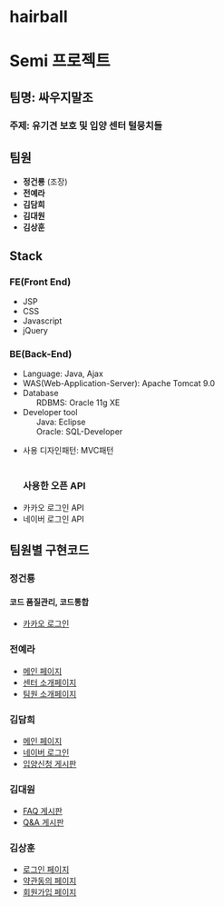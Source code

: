 # hairball
# Semi 프로젝트
## 팀명: 싸우지말조
### 주제: 유기견 보호 및 입양 센터 털뭉치들

  ## 팀원
<ul>
  <li><b>정건룡</b> (조장)</li>
  <li><b>전예라</b></li>
  <li><b>김담희</b></li>
  <li><b>김대원</b></li>
  <li><b>김상훈</b></li>
</ul>

## Stack

### FE(Front End)
<ul>
  <li>JSP</li>
  <li>CSS</li>
  <li>Javascript</li>
  <li>jQuery</li>
</ul>

### BE(Back-End)

<ul>
  <li>Language: Java, Ajax</li>
  <li>WAS(Web-Application-Server): Apache Tomcat 9.0</li>
  <li>Database
    <ul marker>RDBMS: Oracle 11g XE</ul>
  </li>
  <li>Developer tool
    <ul marker>Java: Eclipse</ul>
    <ul marker>Oracle: SQL-Developer</ul>
  </li>
</ul>
<ul>
  <li>사용 디자인패턴: MVC패턴</li><br>
  
  <h3> 사용한 오픈 API</h3>

   <li>카카오 로그인 API</li>
   <li>네이버 로그인 API</li>
</ul>

## 팀원별 구현코드

<h3>정건룡</h3>
<h4>코드 품질관리, 코드통합</h4>
<ul>
  <li><a href="http://localhost:8080/hairball/member/login">카카오 로그인</a></li>
</ul>


<h3>전예라</h3>
<ul>
  <li><a href="[http://localhost:8080/hairball/qnaBoard/questionIntro](http://localhost:8080/hairball/)">메인 페이지</a></li>
  <li><a href="[http://localhost:8080/hairball/qnaBoard/questionIntro](http://localhost:8080/hairball/introduce/introduce1.jsp)">센터 소개페이지</a></li>
  <li><a href="[http://localhost:8080/hairball/qnaBoard/questionList](http://localhost:8080/hairball/introduce/introduce2.jsp)">팀원 소개페이지</a></li>   
</ul>


<h3>김담희</h3>

<ul>
  <li><a href="[http://localhost:8080/hairball/qnaBoard/questionIntro](http://localhost:8080/hairball/)">메인 페이지</a></li>
  <li><a href="https://accounts.kakao.com/login/?continue=https%3A%2F%2Fkauth.kakao.com%2Foauth%2Fauthorize%3Fresponse_type%3Dcode%26redirect_uri%3Dhttp%253A%252F%252Flocalhost%253A8080%252Fhairball%252Foauth%252Fkakao%26through_account%3Dtrue%26client_id%3Da7b86ff96d50db1785b75938758aeb44#login">네이버 로그인</a></li>
  <li><a href="http://localhost:8080/hairball/animal/animalAdoptionList">입양신청 게시판</a></li>   
</ul>


<h3>김대원</h3>

<ul> 
  <li><a href="http://localhost:8080/hairball/qnaBoard/questionIntro">FAQ 게시판</a></li>
  <li><a href="http://localhost:8080/hairball/qnaBoard/questionList">Q&A 게시판</a></li>   
</ul>

<h3>김상훈</h3>

<ul> 
  <li><a href="http://localhost:8080/hairball/member/login">로그인 페이지</a></li>
  <li><a href="[http://localhost:8080/hairball/member/login](http://localhost:8080/hairball/member/terms)">약관동의 페이지</a></li>
  <li><a href="http://localhost:8080/hairball/member/memberEnroll">회원가입 페이지</a></li>   
</ul>

